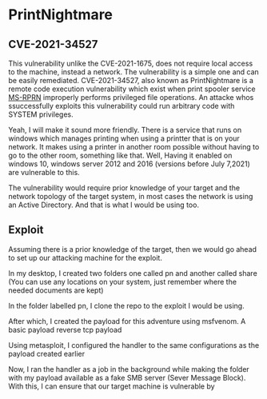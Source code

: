 # PrintNightmare

## CVE-2021-34527
This vulnerability unlike the CVE-2021-1675, does not require local access to the machine, instead a network. The vulnerability is a simple one and can be easily remediated. CVE-2021-34527, also known as PrintNightmare is a remote code execution vulnerability which exist when print spooler service [MS-RPRN](https://learn.microsoft.com/en-us/openspecs/windows_protocols/ms-rprn/d42db7d5-f141-4466-8f47-0a4be14e2fc1) improperly performs privileged file operations. An attacke whos ssuccessfully exploits this vulnerability could run arbitrary code with SYSTEM privileges.

Yeah, I will make it sound more friendly. There is a service that runs on windows which manages printing when using a printter that is on your network. It makes using a printer in another room possible without having to go to the other room, something like that. Well, Having it enabled on windows 10, windows server 2012 and 2016 (versions before July 7,2021) are vulnerable to this. 

The vulnerability would require prior knowledge of your target and the network topology of the target system, in most cases the network is using an Active Directory. And that is what I would be using too.

## Exploit
Assuming there is a prior knowledge of the target, then we would go ahead to set up our attacking machine for the exploit.

In my desktop, I created two folders one called pn and another called share (You can use any locations on your system, just remember where the needed documents are kept)


In the folder labelled pn, I clone the repo to the exploit I would be using.


After which, I created the payload for this adventure using msfvenom. A basic payload reverse tcp payload

Using metasploit, I configured the handler to the same configurations as the payload created earlier

Now, I ran the handler as a job in the background while making the folder with my payload available as a fake SMB server (Sever Message Block). With this, I can ensure that our target machine is vulnerable by 

